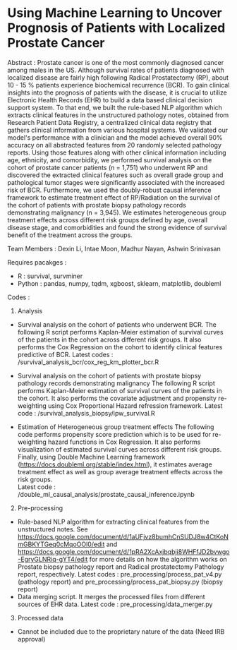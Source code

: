 # Using Machine Learning to Uncover Prognosis of Patients with Localized Prostate Cancer

Abstract : 
Prostate cancer is one of the most commonly diagnosed cancer among males in the US. Although survival rates of patients diagnosed with localized disease are fairly high following Radical Prostatectomy (RP), about 10 - 15 \% patients experience biochemical recurrence (BCR). To gain clinical insights into the prognosis of patients with the disease, it is crucial to utilize Electronic Health Records (EHR) to build a data based clinical decision support system. To that end, we built the rule-based NLP algorithm which extracts clinical features in the unstructured pathology notes, obtained from Research Patient Data Registry, a centralized clinical data registry that gathers clinical information from various hospital systems. We validated our model's performance with a clinician and the model achieved overall 90\% accuracy on all abstracted features from 20 randomly selected pathology reports. Using those features along with other clinical information including age, ethnicity, and comorbidity, we performed survival analysis on the cohort of prostate cancer patients (n = 1,751) who underwent RP and discovered the extracted clinical features such as overall grade group and pathological tumor stages were significantly associated with the increased risk of BCR. Furthermore, we used the doubly-robust causal inference framework to estimate treatment effect of RP/Radiation on the survival of the cohort of patients with prostate biopsy pathology records demonstrating malignancy (n = 3,945). We estimates heterogeneous group treatment effects across different risk groups defined by age, overall disease stage, and comorbidities and found the strong evidence of survival benefit of the treatment across the groups. 

Team Members :
Dexin Li, Intae Moon, Madhur Nayan, Ashwin Srinivasan

Requires pacakges :
- R : survival, survminer
- Python : pandas, numpy, tqdm, xgboost, sklearn, matplotlib, doubleml


Codes :
1. Analysis
- Survival analysis on the cohort of patients who underwent BCR.
The following R script performs Kaplan-Meier estimation of survival curves of the patients in the cohort across different risk groups. It also performs the Cox Regression on the cohort to identify clinical features predictive of BCR.
Latest codes : /survival_analysis_bcr/cox_reg_km_plotter_bcr.R

- Survival analysis on the cohort of patients with prostate biopsy pathology records demonstrating malignancy 
The following R script performs Kaplan-Meier estimation of survival curves of the patients in the cohort. It also performs the covariate adjustment and propensity re-weighting using Cox Proportional Hazard refression framework. 
Latest code : /survival_analysis_biopsy/ipw_survival.R
- Estimation of Heterogeneous group treatment effects
The following code performs propensity score prediction which is to be used for re-weighting hazard functions in Cox Regression. It also performs visualization of estimated survival curves across different risk groups. Finally, using Double Machine Learning framework (https://docs.doubleml.org/stable/index.html), it estimates average treatment effect as well as group average treatment effects across the risk groups.  
Latest code : /double_ml_causal_analysis/prostate_causal_inference.ipynb

2. Pre-processing
- Rule-based NLP algorithm for extracting clinical features from the unstructured notes. See https://docs.google.com/document/d/1aUFjvz8bumhCnSUDJ8w4CtKoNmGBKYTGeq0cMqoOOl0/edit and https://docs.google.com/document/d/1pRA2XcAxjbqbji8WHFfJD2bvwgo-EgryGLNRiq-gYT4/edit for more details on how the algorithm works on Prostate biopsy pathology report and Radical prostatectomy Pathology report, respectively.
  Latest codes : pre_processing/process_pat_v4.py (pathology report) and pre_processing/process_pat_biopsy.py (biopsy report)
- Data merging script. It merges the processed files from different sources of EHR data. 
  Latest code : pre_processing/data_merger.py


3. Processed data
- Cannot be included due to the proprietary nature of the data (Need IRB approval)

